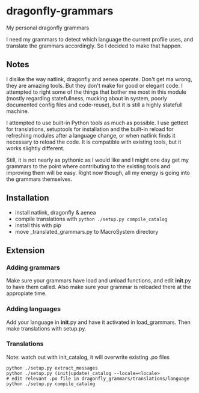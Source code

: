 # dragonfly-grammars
My personal dragonfly grammars

I need my grammars to detect which language the current profile uses, and translate the grammars accordingly. So I decided to make that happen.

## Notes
I dislike the way natlink, dragonfly and aenea operate. Don't get ma wrong, they are amazing tools. But they don't make for good or elegant code. I attempted to right some of the things that bother me most in this module (mostly regarding statefullness, mucking about in system, poorly documented config files and code-reuse), but it is still a highly statefull machine.

I attempted to use built-in Python tools as much as possible. I use gettext for translations, setuptools for installation and the built-in reload for refreshing modules after a language change, or when natlink finds it necessary to reload the code. It is compatible with existing tools, but it works slightly different.

Still, it is not nearly as pythonic as I would like and I might one day get my grammars to the point where contributing to the existing tools and improving them will be easy. Right now though, all my energy is going into the grammars themselves.

## Installation
* install natlink, dragonfly & aenea
* compile translations with ```python ./setup.py compile_catalog```
* install this with pip
* move _translated_grammars.py to MacroSystem directory

## Extension

### Adding grammars
Make sure your grammars have load and unload functions, and edit __init__.py to have them called. Also make sure your grammar is reloaded there at the appropiate time.

### Adding languages
Add your language in __init__.py and have it activated in load_grammars. Then make translations with setup.py.

### Translations
Note: watch out with init_catalog, it will overwrite existing .po files
```
python ./setup.py extract_messages
python ./setup.py (init|update)_catalog --locale=<locale>
# edit relevant .po file in dragonfly_grammars/translations/language
python ./setup.py compile_catalog
```
